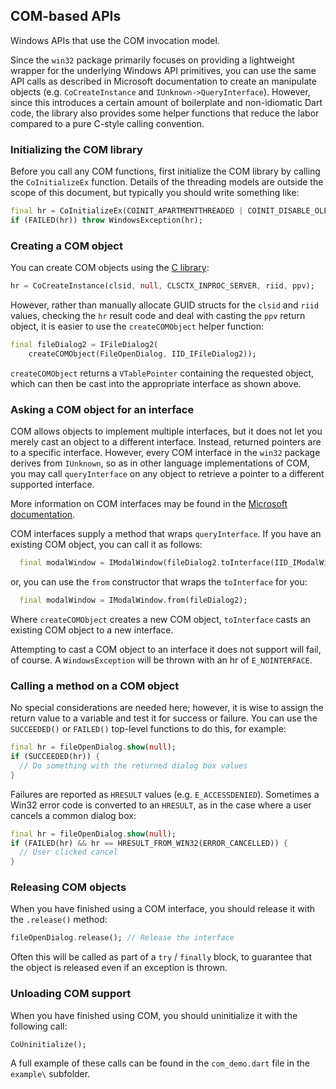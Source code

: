 ## COM-based APIs

Windows APIs that use the COM invocation model.

Since the `win32` package primarily focuses on providing a lightweight wrapper
for the underlying Windows API primitives, you can use the same API calls as
described in Microsoft documentation to create an manipulate objects (e.g.
`CoCreateInstance` and `IUnknown->QueryInterface`). However, since this
introduces a certain amount of boilerplate and non-idiomatic Dart code, the
library also provides some helper functions that reduce the labor compared to a
pure C-style calling convention.

### Initializing the COM library

Before you call any COM functions, first initialize the COM library by calling
the `CoInitializeEx` function. Details of the threading models are outside the
scope of this document, but typically you should write something like:

```dart
final hr = CoInitializeEx(COINIT_APARTMENTTHREADED | COINIT_DISABLE_OLE1DDE);
if (FAILED(hr)) throw WindowsException(hr);
```

### Creating a COM object

You can create COM objects using the [C
library](https://learn.microsoft.com/windows/win32/learnwin32/creating-an-object-in-com):

```dart
hr = CoCreateInstance(clsid, null, CLSCTX_INPROC_SERVER, riid, ppv);
```

However, rather than manually allocate GUID structs for the `clsid` and `riid`
values, checking the `hr` result code and deal with casting the `ppv` return
object, it is easier to use the `createCOMObject` helper function:

```dart
final fileDialog2 = IFileDialog2(
    createCOMObject(FileOpenDialog, IID_IFileDialog2));
```

`createCOMObject` returns a `VTablePointer` containing the requested object,
which can then be cast into the appropriate interface as shown above.

### Asking a COM object for an interface

COM allows objects to implement multiple interfaces, but it does not let you
merely cast an object to a different interface. Instead, returned pointers are
to a specific interface. However, every COM interface in the `win32` package
derives from `IUnknown`, so as in other language implementations of COM, you
may call `queryInterface` on any object to retrieve a pointer to a different
supported interface.

More information on COM interfaces may be found in the [Microsoft
documentation](https://learn.microsoft.com/windows/win32/learnwin32/asking-an-object-for-an-interface).

COM interfaces supply a method that wraps `queryInterface`. If you have an
existing COM object, you can call it as follows:

```dart
  final modalWindow = IModalWindow(fileDialog2.toInterface(IID_IModalWindow));
```

or, you can use the `from` constructor that wraps the `toInterface` for you:

```dart
  final modalWindow = IModalWindow.from(fileDialog2);
```

Where `createCOMObject` creates a new COM object, `toInterface` casts an
existing COM object to a new interface.

Attempting to cast a COM object to an interface it does not support will fail,
of course. A `WindowsException` will be thrown with an hr of `E_NOINTERFACE`.

### Calling a method on a COM object

No special considerations are needed here; however, it is wise to assign the
return value to a variable and test it for success or failure. You can use the
`SUCCEEDED()` or `FAILED()` top-level functions to do this, for example:

```dart
final hr = fileOpenDialog.show(null);
if (SUCCEEDED(hr)) {
  // Do something with the returned dialog box values
}
```

Failures are reported as `HRESULT` values (e.g. `E_ACCESSDENIED`). Sometimes a
Win32 error code is converted to an `HRESULT`, as in the case where a user
cancels a common dialog box:

```dart
final hr = fileOpenDialog.show(null);
if (FAILED(hr) && hr == HRESULT_FROM_WIN32(ERROR_CANCELLED)) {
  // User clicked cancel
}
```

### Releasing COM objects

When you have finished using a COM interface, you should release it with the
`.release()` method:

```dart
fileOpenDialog.release(); // Release the interface
```

Often this will be called as part of a `try` / `finally` block, to guarantee
that the object is released even if an exception is thrown.

### Unloading COM support

When you have finished using COM, you should uninitialize it with the
following call:

```dart
CoUninitialize();
```

A full example of these calls can be found in the `com_demo.dart` file in the
`example\` subfolder.
